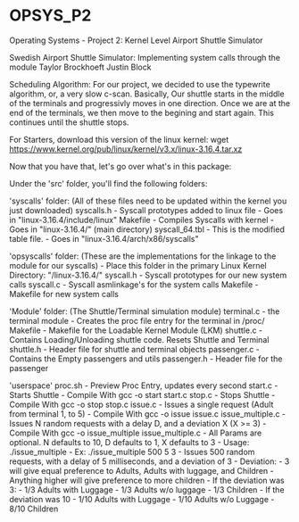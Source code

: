 OPSYS_P2
========

Operating Systems - Project 2: Kernel Level Airport Shuttle Simulator

Swedish Airport Shuttle Simulator: Implementing system calls through the module
Taylor Brockhoeft
Justin Block

Scheduling Algorithm:
	For our project, we decided to use the typewrite algorithm, or, a very slow c-scan.
	Basically, Our shuttle starts in the middle of the terminals and 
	progressivly moves in one direction. Once we are at the end of the terminals,
	we then move to the begining and start again. This continues until the shuttle stops.

For Starters, download this version of the linux kernel:
	wget https://www.kernel.org/pub/linux/kernel/v3.x/linux-3.16.4.tar.xz

Now that you have that, let's go over what's in this package:

Under the 'src' folder, you'll find the following folders:

'syscalls' folder: (All of these files need to be updated within the kernel you just downloaded)
	syscalls.h     - Syscall prototypes added to linux file
		- Goes in "linux-3.16.4/include/linux"
	Makefile	   - Compiles Syscalls with kernel
		- Goes in "linux-3.16.4/" (main directory)
	syscall_64.tbl - This is the modified table file. 
		- Goes in "linux-3.16.4/arch/x86/syscalls"

'opsyscalls' folder: (These are the implementations for the linkage to the module for our syscalls)
	- Place this folder in the primary Linux Kernel Directory: "/linux-3.16.4/"
	syscall.h      - Syscall prototypes for our new system calls
	syscall.c      - Syscall asmlinkage's for the system calls
	Makefile	   - Makefile for new system calls

'Module' folder: (The Shuttle/Terminal simulation module)
	terminal.c     - the terminal module
		- Creates the proc file entry for the terminal in /proc/
	Makefile	   - Makefile for the Loadable Kernel Module (LKM)
	shuttle.c 	   - Contains Loading/Unloading shuttle code. Resets Shuttle and Terminal
	shuttle.h      - Header file for shuttle and terminal objects
	passenger.c    - Contains the Empty passengers and utils
	passenger.h    - Header file for the passenger

'userspace'
	proc.sh	       - Preview Proc Entry, updates every second
	start.c	       - Starts Shuttle
			- Compile With gcc -o start start.c
	stop.c	       - Stops Shuttle
			- Compile With gcc -o stop stop.c
	issue.c        - Issues a single request (Adult from terminal 1, to 5)
			- Compile With gcc -o issue issue.c
	issue_multiple.c - Issues N random requests with a delay D, and a deviation X (X >= 3)
			- Compile With gcc -o issue_multiple issue_multiple.c
			- All Params are optional. N defaults to 10, D defaults to 1, X defaults to 3
			- Usage: ./issue_multiple <N> <D> <X>
			- Ex: ./issue_multiple 500 5 3
				- Issues 500 random requests, with a delay of 5 milliseconds, and a deviation of 3
			- Deviation:
				- 3 will give equal preference to Adults, Adults with luggage, and Children
				- Anything higher will give preference to more children
				- If the deviation was 3:
					- 1/3 Adults with Luggage
					- 1/3 Adults w/o luggage
					- 1/3 Children
				- If the deviation was 10
					- 1/10 Adults with Luggage
					- 1/10 Adults w/o Luggage
					- 8/10 Children
			
		
	

